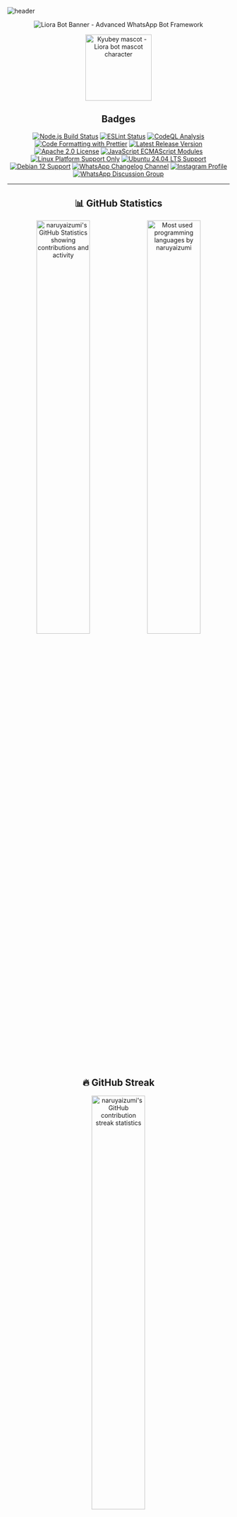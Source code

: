 ![header](https://capsule-render.vercel.app/api?type=waving&color=0:0B3D91,50:1A1F71,100:4B0082&height=250&section=header&text=Liora%20WhatsApp%20Bot&fontSize=55&fontAlignY=35&animation=twinkling&fontColor=ffffff)

<div align="center">

![Liora Bot Banner - Advanced WhatsApp Bot Framework](https://qu.ax/SUDjH.png)

<img src="https://raw.githubusercontent.com/innng/innng/master/assets/kyubey.gif" width="150" height="150" alt="Kyubey mascot - Liora bot mascot character" />

## Badges

[![Node.js Build Status](https://img.shields.io/github/actions/workflow/status/naruyaizumi/liora/node.js.yml?label=Node.js&style=for-the-badge&logo=github&logoColor=white&color=0B3D91&labelColor=2F2F2F)](https://github.com/naruyaizumi/liora/actions/workflows/node.js.yml)
[![ESLint Status](https://img.shields.io/github/actions/workflow/status/naruyaizumi/liora/eslint.yml?label=ESLint&style=for-the-badge&logo=eslint&logoColor=white&color=0B3D91&labelColor=2F2F2F)](https://github.com/naruyaizumi/liora/actions/workflows/eslint.yml)
[![CodeQL Analysis](https://img.shields.io/github/actions/workflow/status/naruyaizumi/liora/codeql.yml?label=CodeQL&style=for-the-badge&logo=github&logoColor=white&color=0B3D91&labelColor=2F2F2F)](https://github.com/naruyaizumi/liora/actions/workflows/codeql.yml)
[![Code Formatting with Prettier](https://img.shields.io/badge/Prettier-Enabled-0B3D91?style=for-the-badge&logo=prettier&logoColor=white&labelColor=2F2F2F)](https://prettier.io/)
[![Latest Release Version](https://img.shields.io/github/v/release/naruyaizumi/liora?style=for-the-badge&logo=github&logoColor=white&color=0B3D91&labelColor=2F2F2F)](https://github.com/naruyaizumi/liora/releases)
[![Apache 2.0 License](https://img.shields.io/badge/License-Apache%202.0-0B3D91?style=for-the-badge&logo=apache&logoColor=white&labelColor=2F2F2F)](https://www.apache.org/licenses/LICENSE-2.0)
[![JavaScript ECMAScript Modules](https://img.shields.io/badge/JavaScript-ESM-0B3D91?style=for-the-badge&logo=javascript&logoColor=black&labelColor=2F2F2F)](https://developer.mozilla.org/en-US/docs/Web/JavaScript)
[![Linux Platform Support Only](https://img.shields.io/badge/Platform-Linux%20Only-0B3D91?style=for-the-badge&logo=linux&logoColor=white&labelColor=2F2F2F)](https://github.com/naruyaizumi/liora#requirements)
[![Ubuntu 24.04 LTS Support](https://img.shields.io/badge/Ubuntu-24.04%20LTS-0B3D91?style=for-the-badge&logo=ubuntu&logoColor=white&labelColor=2F2F2F)](https://ubuntu.com/download/desktop)
[![Debian 12 Support](https://img.shields.io/badge/Debian-12-0B3D91?style=for-the-badge&logo=debian&logoColor=white&labelColor=2F2F2F)](https://www.debian.org/releases/bookworm/)
[![WhatsApp Changelog Channel](https://img.shields.io/badge/WhatsApp-Changelog%20Channel-0B3D91?style=for-the-badge&logo=whatsapp&logoColor=white&labelColor=2F2F2F)](https://whatsapp.com/channel/0029Vb5vz4oDjiOfUeW2Mt03)
[![Instagram Profile](https://img.shields.io/badge/Instagram-@naruyaizumi-0B3D91?style=for-the-badge&logo=instagram&logoColor=white&labelColor=2F2F2F)](https://instagram.com/naruyaizumi)
[![WhatsApp Discussion Group](https://img.shields.io/badge/WhatsApp-Discussion%20Group-0B3D91?style=for-the-badge&logo=whatsapp&logoColor=white&labelColor=2F2F2F)](https://chat.whatsapp.com/FtMSX1EsGHTJeynu8QmjpG)

---

## 📊 GitHub Statistics

<img width="49%" src="https://github-readme-stats.vercel.app/api?username=naruyaizumi&show_icons=true&hide_border=true&bg_color=0D1117&title_color=0B3D91&text_color=FFE4E1&icon_color=FFB6C1" alt="naruyaizumi's GitHub Statistics showing contributions and activity" />
<img width="49%" src="https://github-readme-stats.vercel.app/api/top-langs/?username=naruyaizumi&layout=compact&hide_border=true&bg_color=0D1117&title_color=0B3D91&text_color=FFE4E1&icon_color=FFB6C1" alt="Most used programming languages by naruyaizumi" />

## 🔥 GitHub Streak

<img width="49%" src="https://streak-stats.demolab.com?user=naruyaizumi&hide_border=true&background=0D1117&ring=0B3D91&fire=FFB6C1&currStreakNum=FFFFFF&sideNums=FFFFFF&currStreakLabel=0B3D91&sideLabels=0B3D91&dates=FFE4E1" alt="naruyaizumi's GitHub contribution streak statistics" />

## 🏆 GitHub Trophies

<img src="https://github-profile-trophy.vercel.app/?username=naruyaizumi&theme=juicyfresh&no-frame=true&margin-w=10&column=7" alt="Achievement trophies earned by naruyaizumi on GitHub" />

## 📈 Activity Graph

<img src="https://github-readme-activity-graph.vercel.app/graph?username=naruyaizumi&bg_color=0D1117&hide_border=true&color=0B3D91&line=FFB6C1&point=FFD1DC&area=FFE4E1" alt="Contribution activity graph showing recent GitHub activity" />

</div>

---

## 🛡️ Security & Bug Reports

[![Security Policy Documentation](https://img.shields.io/badge/Security-Policy-0B3D91?style=for-the-badge&logo=github&logoColor=white&labelColor=2F2F2F)](https://github.com/naruyaizumi/liora/blob/main/SECURITY.md)
[![Contribution Guidelines](https://img.shields.io/badge/Contribution-Guide-0B3D91?style=for-the-badge&logo=github&logoColor=white&labelColor=2F2F2F)](https://github.com/naruyaizumi/liora/blob/main/CONTRIBUTING.md)

We take security, stability, and contributor comfort very seriously. If you discover a **vulnerability** or a **bug**, please report it responsibly. If you'd like to contribute to Liora, please follow our guidelines to ensure consistency and maintainability.

### 🔒 Security Issues

For security vulnerabilities, follow our [Security Policy](https://github.com/naruyaizumi/liora/blob/main/SECURITY.md) to report issues privately.

### 🤝 Contribution Guide

For code, documentation, or feature contributions, refer to our [Contribution Guide](https://github.com/naruyaizumi/liora/blob/main/CONTRIBUTING.md) before submitting.

---

## 🚀 Pull Requests

[![Pull Request Template in Indonesian](https://img.shields.io/badge/Pull_Request_Template-Indonesian-0B3D91?style=for-the-badge&logo=github&logoColor=white&labelColor=2F2F2F)](https://github.com/naruyaizumi/liora/blob/main/.github/PULL_REQUEST_TEMPLATE/pull-request-id.yml)
[![Pull Request Template in English](https://img.shields.io/badge/Pull_Request_Template-English-0B3D91?style=for-the-badge&logo=github&logoColor=white&labelColor=2F2F2F)](https://github.com/naruyaizumi/liora/blob/main/.github/PULL_REQUEST_TEMPLATE/pull-request-us.yml)

We welcome all contributions — whether you're fixing bugs, adding features, or improving documentation.  
To ensure consistency and clarity, please refer to the appropriate pull request template before submitting.

📎 [Contribution Guide](https://github.com/naruyaizumi/liora/blob/main/CONTRIBUTING.md)

---

## 🐛 Bug Reports

[![Submit Bug Report in Indonesian](https://img.shields.io/badge/Bug_Report-Indonesian-0B3D91?style=for-the-badge&logo=github&logoColor=white&labelColor=2F2F2F)](https://github.com/naruyaizumi/liora/issues/new?assignees=&labels=bug&projects=&template=bug-report-id.md&title=%5BBUG%5D)
[![Submit Bug Report in English](https://img.shields.io/badge/Bug_Report-English-0B3D91?style=for-the-badge&logo=github&logoColor=white&labelColor=2F2F2F)](https://github.com/naruyaizumi/liora/issues/new?assignees=&labels=bug&projects=&template=bug-report-us.md&title=%5BBUG%5D)

---

> [!CAUTION]
> **Do not publicly disclose vulnerabilities or critical internal bugs.**
>
> Report security issues responsibly through official channels to preserve the integrity, stability, and trust of the Liora ecosystem.

> [!TIP]
> **Installation Methods**
>
> Deploy Liora using your preferred environment:
>
> - [Pterodactyl Installation Guide](https://github.com/naruyaizumi/liora/blob/main/.github/INSTALLATION/PTERODACTYL.md)
> - [PM2 Installation Guide](https://github.com/naruyaizumi/liora/blob/main/.github/INSTALLATION/PM2.md)
>
> **System Requirements:**
>
> - Node.js v22.0.0 or higher
> - System build tools (gcc, make, python3)
> - 2GB RAM minimum (4GB recommended for optimal performance)
> - Linux Ubuntu 24.04 LTS or Debian 12 (required for liora-lib)

> [!WARNING]
> **License Compliance Notice**
>
> Unauthorized modification, credit removal, or commercial distribution violates the Apache 2.0 License.
>
> **Required Actions:**
>
> - Keep all credits intact
> - Include original license and copyright notices
> - Document all modifications made to the source code
>
> **Prohibited Actions:**
>
> - Removing or altering attribution
> - Unauthorized commercial redistribution
> - Claiming this work as your own

> [!IMPORTANT]
> **Optional Enhancements: `audio-decode` and `link-preview-js`**
>
> These packages are **not required** for core functionality and are treated as **optional peer dependencies**.
>
> - **`audio-decode`**: Enables waveform rendering for voice notes (PTT). Without it, audio still works—only waveform visualization is disabled.
> - **`link-preview-js`**: Generates rich previews for URLs sent by the bot. Without it, links are still delivered—just without metadata preview cards.
>
> This modular approach ensures Liora remains lightweight and deployable in constrained environments.
>
> **Install these packages if you want enhanced UI/UX. Skip them if you prefer minimal setup.**

---

## 🍧 Liora – Advanced WhatsApp Bot Framework

<div align="center">
  <img src="https://readme-typing-svg.herokuapp.com?size=28&duration=3500&color=0B3D91&center=true&vCenter=true&width=600&lines=🌸+Liora+–+Advanced+WhatsApp+Bot" alt="Liora Bot animated title" />
</div>

**Liora** is an enterprise-grade WhatsApp automation framework for developers who demand precision, modularity, and runtime-level control.

**Not beginner-friendly. Not plug-and-play. Unapologetically low-level.**

Built for developers who understand event loops, buffer management, and asynchronous architectures.

---

## 🧱 Core Capabilities

- **🛠️ Native Performance** — C++ bindings for media processing and format conversion
- **🧩 Modular Architecture** — Hot-reloadable handlers and customizable plugins
- **📈 Zero Overhead** — Pure buffer-based memory flow
- **🧠 Developer-Centric** — Runtime control and system-level optimization
- **🔄 Hot Reload** — Update modules without restarting the bot
- **🗃️ State Management** — SQLite-backed atomic operations

---

## 📐 Technical Highlights

- **🔓 Fully Open Source** — No obfuscation or telemetry
- **📦 Pure ESM** — Async-first architecture, zero CommonJS dependencies
- **🟢 Node.js v22+ Optimized** — Leverages latest V8 JIT optimizations
- **💾 SQLite-Backed** — Atomic transactions and fast queries
- **🧬 Extensible** — Isolated, composable modules
- **🔌 Plugin System** — Dynamic functionality loading
- **⚡ Baileys Integration** — Stable multi-device WhatsApp support

---

## 💝 Acknowledgements

### 👥 Project Team

[![Project Owner - Naruya Izumi](https://img.shields.io/badge/Owner-Naruya%20Izumi-0B3D91?style=for-the-badge&logo=github&logoColor=white&labelColor=2F2F2F)](https://linkbio.co/naruyaizumi)
[![Core Developer - SXZnightmar](https://img.shields.io/badge/Developer-SXZnightmar-0B3D91?style=for-the-badge&logo=whatsapp&logoColor=white&labelColor=2F2F2F)](https://wa.me/6281398961382)
[![Core Developer - Alfi](https://img.shields.io/badge/Developer-Alfi-0B3D91?style=for-the-badge&logo=whatsapp&logoColor=white&labelColor=2F2F2F)](https://wa.me/6287831816747)

### 📚 Core Libraries

[![Baileys WhatsApp Library](https://img.shields.io/badge/Baileys-WhiskeySockets-0B3D91?style=for-the-badge&logo=npm&logoColor=white&labelColor=2F2F2F)](https://www.npmjs.com/package/baileys)

### 🌐 API Providers

[![NekoLabs API Services](https://img.shields.io/badge/NekoLabs_API-0B3D91?style=for-the-badge&logo=swagger&logoColor=white&labelColor=2F2F2F)](https://api.nekolabs.my.id)

### 🤖 AI Assistance

[![ChatGPT by OpenAI](https://img.shields.io/badge/Assisted_by-ChatGPT-0B3D91?style=for-the-badge&logo=openai&logoColor=white&labelColor=2F2F2F)](https://chat.openai.com)
![GitHub Copilot](https://img.shields.io/badge/Assisted_by-Copilot-0B3D91?style=for-the-badge&logo=github&logoColor=white&labelColor=2F2F2F)
![Google Gemini AI](https://img.shields.io/badge/Assisted_by-Gemini-0B3D91?style=for-the-badge&logo=google&logoColor=white&labelColor=2F2F2F)
![Anthropic Claude AI](https://img.shields.io/badge/Assisted_by-Claude-0B3D91?style=for-the-badge&logo=anthropic&logoColor=white&labelColor=2F2F2F)

Thanks to AI assistants for technical insights, debugging support, and optimization guidance throughout the development process.

### 💖 Personal Thanks

- **🙏 God Almighty** — for blessings and guidance
- **👨‍👩‍👧‍👦 Family** — for unconditional support
- **🌟 Community** — for feedback and inspiration
- **🤝 Contributors** — for code and documentation improvements

---

## 📜 License

Licensed under [Apache License 2.0](https://www.apache.org/licenses/LICENSE-2.0) — see [LICENSE](LICENSE) for complete details.

[![Apache License 2.0](https://img.shields.io/badge/License-Apache%202.0-0B3D91?style=for-the-badge&logo=apache&logoColor=white&labelColor=2F2F2F)](https://opensource.org/licenses/Apache-2.0)

**Key Terms:**

- ✅ Commercial use, modification, distribution, patent use, private use allowed
- ⚠️ Trademark use NOT allowed
- ⚠️ No liability or warranty provided
- 📝 License and copyright notice required in all copies
- 📝 Changes must be documented

> **Important:** Give proper credit, include the original license, and do not rebrand as your own work.

---

## 💖 Support the Project

<div align="center">

<a href="https://ko-fi.com/naruyaizumi" aria-label="Support on Ko-fi">
    <img src="https://storage.ko-fi.com/cdn/kofi3.png?v=3" alt="Ko-fi donation button" height="32" />
</a>
<a href="https://trakteer.id/naruyaizumi" aria-label="Support on Trakteer">
    <img src="https://trakteer.id/images/mix/navbar-logo-lite.png" alt="Trakteer donation button" height="32" />
</a>
<a href="https://saweria.co/naruyaizumi" aria-label="Support on Saweria">
    <img src="https://user-images.githubusercontent.com/26188697/180601310-e82c63e4-412b-4c36-b7b5-7ba713c80380.png" alt="Saweria donation button" height="32" />
</a>

<br><br>

<img src="https://readme-typing-svg.demolab.com?font=Fira+Code&weight=600&size=18&duration=3000&pause=1000&color=0B3D91&center=true&vCenter=true&width=400&lines=Your+support+keeps+this+project+alive!;Thank+you+for+helping+us+grow" alt="Animated thank you message for supporters" />

</div>

**Why Support This Project?**

- 🚀 Accelerates development of new features  
- 🐛 Enables faster bug fixes and patches  
- 📚 Supports better documentation and tutorials  
- 🌍 Maintains free and open-source access for everyone

---

## 🌸 Thank You!

Need help? Check our resources:

- 📖 [Changelog Channel](https://whatsapp.com/channel/0029Vb5vz4oDjiOfUeW2Mt03) for latest updates
- 💬 [Community Group](https://chat.whatsapp.com/FtMSX1EsGHTJeynu8QmjpG) for discussions and support
- 🐛 [Bug Reports](https://github.com/naruyaizumi/liora/issues/new/choose) for reporting issues

> Written with **coding enthusiasm** and **open-source spirit**. Remember to take breaks and stay hydrated! 🍓✨

---

<div align="center">
  <img src="https://readme-typing-svg.demolab.com?font=Fira+Code&size=16&duration=3000&pause=1000&color=0B3D91&center=true&vCenter=true&width=600&lines=Made+with+%E2%9D%A4%EF%B8%8F+and+lots+of+%E2%98%95;Happy+Coding!+%F0%9F%8C%B8" alt="Footer message: Made with love and coffee - Happy Coding!" />
</div>

![footer](https://capsule-render.vercel.app/api?type=waving&color=0:0B3D91,50:1A1F71,100:4B0082&height=150&section=footer)